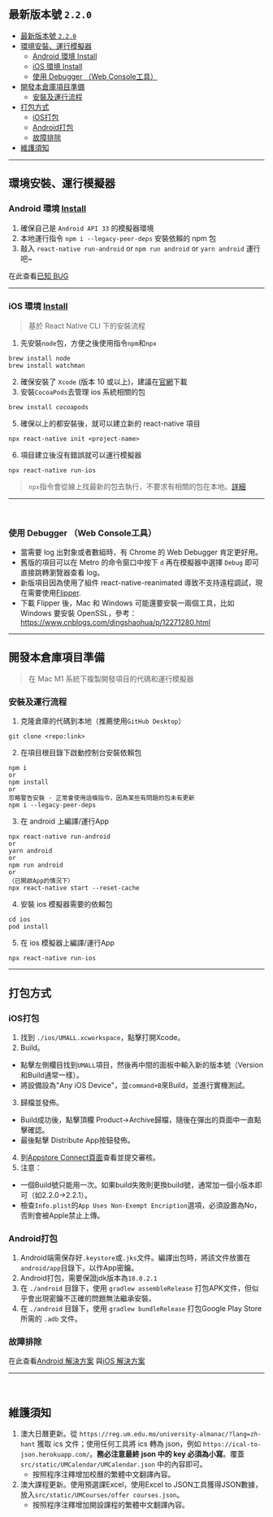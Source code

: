 ## 最新版本號 `2.2.0`

- [最新版本號 `2.2.0`](#最新版本號-220)
- [環境安裝、運行模擬器](#環境安裝運行模擬器)
  - [Android 環境 Install](#android-環境-install)
  - [iOS 環境 Install](#ios-環境-install)
  - [使用 Debugger （Web Console工具）](#使用-debugger-web-console工具)
- [開發本倉庫項目準備](#開發本倉庫項目準備)
  - [安裝及運行流程](#安裝及運行流程)
- [打包方式](#打包方式)
  - [iOS打包](#ios打包)
  - [Android打包](#android打包)
  - [故障排除](#故障排除)
- [維護須知](#維護須知)

---

## 環境安裝、運行模擬器

### Android 環境 [Install](https://reactnative.dev/docs/environment-setup)

1. 確保自己是 `Android API 33` 的模擬器環境
2. 本地運行指令 `npm i --legacy-peer-deps` 安裝依賴的 npm 包
3. 敲入 `react-native run-android` or `npm run android` or `yarn android` 運行吧~

在此查看[已知 BUG](https://github.com/UM-ARK/UM-All-Frontend/blob/master/debugging_doc.md#android%E9%96%8B%E7%99%BC%E7%92%B0%E5%A2%83)

---


### iOS 環境 [Install](https://reactnative.dev/docs/environment-setup)

> 基於 React Native CLI 下的安裝流程

1. 先安裝`node`包，方便之後使用指令`npm`和`npx`

```console
brew install node
brew install watchman
```

2. 確保安裝了 `Xcode` (版本 10 或以上)，建議在[官網](https://developer.apple.com/download/all/?q=Xcode)下載
3. 安裝`CocoaPods`去管理 ios 系統相關的包

```console
brew install cocoapods
```

5. 確保以上的都安裝後，就可以建立新的 react-native 項目

```console
npx react-native init <project-name>
```

6. 項目建立後沒有錯誤就可以運行模擬器

```console
npx react-native run-ios
```

> `npx`指令會從線上找最新的包去執行，不要求有相關的包在本地。[詳細](https://www.reddit.com/r/reactnative/comments/hmqvcm/why_is_npx_react_native_preferred_over_installing/)

---

&nbsp;

### 使用 Debugger （Web Console工具）

* 當需要 log 出對象或者數組時，有 Chrome 的 Web Debugger 肯定更好用。
* 舊版的項目可以在 Metro 的命令窗口中按下 `d` 再在模擬器中選擇 `Debug` 即可直接跳轉瀏覽器查看 log。
* 新版項目因為使用了組件 react-native-reanimated 導致不支持遠程調試，現在需要使用[Flipper](https://fbflipper.com/).
* 下載 Flipper 後，Mac 和 Windows 可能還要安裝一兩個工具，比如 Windows 要安裝 OpenSSL，參考：https://www.cnblogs.com/dingshaohua/p/12271280.html

---


## 開發本倉庫項目準備

> 在 Mac M1 系統下複製開發項目的代碼和運行模擬器

### 安裝及運行流程

1. 克隆倉庫的代碼到本地（推薦使用`GitHub Desktop`）

```console
git clone <repo:link>
```

2. 在項目根目錄下啟動控制台安裝依賴包

```console
npm i
or
npm install
or
忽略警告安裝 - 正常會使用這條指令，因為某些有問題的包未有更新
npm i --legacy-peer-deps
```

3. 在 android 上編譯/運行App

```console
npx react-native run-android
or
yarn android
or
npm run android
or
（已開啟App的情況下）
npx react-native start --reset-cache
```

4. 安裝 ios 模擬器需要的依賴包

```console
cd ios
pod install
```

5. 在 ios 模擬器上編譯/運行App

```console
npx react-native run-ios
```

---

## 打包方式
### iOS打包
1. 找到 ``./ios/UMALL.xcworkspace``，點擊打開Xcode。
2. Build。
- 點擊左側欄目找到``UMALL``項目，然後再中間的面板中輸入新的版本號（Version和Build通常一樣）。
- 將設備設為"Any iOS Device"，並``command+B``來Build，並進行實機測試。
3. 歸檔並發佈。
- Build成功後，點擊頂欄 Product->Archive歸檔，隨後在彈出的頁面中一直點擊確認。
- 最後點擊 Distribute App按鈕發佈。
4. 到[Appstore Connect頁面](https://appstoreconnect.apple.com)查看並提交審核。
5. 注意：
- 一個Build號只能用一次。如果build失敗則更換build號，通常加一個小版本即可（如2.2.0->2.2.1）。
- 檢查``Info.plist``的``App Uses Non-Exempt Encription``選項，必須設置為No，否則會被Apple禁止上傳。

### Android打包
1. Android端需保存好`.keystore`或`.jks`文件。編譯出包時，將該文件放置在`android/app`目錄下，以作App密鑰。
2. Android打包，需要保證jdk版本為`18.0.2.1` 
3. 在 `./android` 目錄下，使用 `gradlew assembleRelease` 打包APK文件，但似乎會出現密鑰不正確的問題無法繼承安裝。
4. 在 `./android` 目錄下，使用 `gradlew bundleRelease` 打包Google Play Store所需的 `.adb` 文件。

### 故障排除

在此查看[Android 解決方案](https://github.com/UM-ARK/UM-All-Frontend/blob/master/debugging_doc.md#android)
與[iOS 解決方案](https://github.com/UM-ARK/UM-All-Frontend/blob/master/debugging_doc.md#ios)

---

&nbsp;

## 維護須知

1. 澳大日曆更新。從 `https://reg.um.edu.mo/university-almanac/?lang=zh-hant` 獲取 ics 文件；使用任何工具將 ics 轉為 json，例如 `https://ical-to-json.herokuapp.com/`。**務必注意最終 json 中的 key 必須為小寫**。覆蓋 `src/static/UMCalendar/UMCalendar.json` 中的內容即可。
   * 按照程序注釋增加校曆的繁體中文翻譯內容。
2. 澳大課程更新。使用預選課Excel，使用Excel to JSON工具獲得JSON數據，放入`src/static/UMCourses/offer courses.json`。
   * 按照程序注釋增加開設課程的繁體中文翻譯內容。

